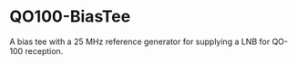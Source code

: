 # QO100-BiasTee
A bias tee with a 25 MHz reference generator for supplying a LNB for QO-100 reception.
